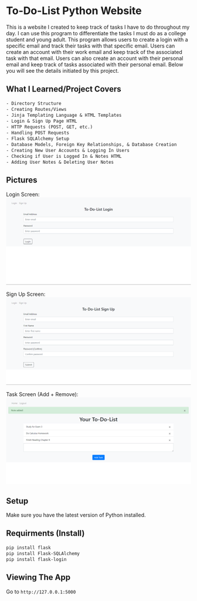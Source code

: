 # To-Do-List Python Website

This is a website I created to keep track of tasks I have to do throughout my day. I can use this program to differentiate the tasks I must do as a college student and young adult. This program allows users to create a login with a specific email and track their tasks with that specific email. Users can create an account with their work email and keep track of the associated task with that email. Users can also create an account with their personal email and keep track of tasks associated with their personal email. Below you will see the details initiated by this project. 

##
## What I Learned/Project Covers

```
- Directory Structure
- Creating Routes/Views
- Jinja Templating Language & HTML Templates
- Login & Sign Up Page HTML 
- HTTP Requests (POST, GET, etc.)
- Handling POST Requests
- Flask SQLAlchemy Setup
- Database Models, Foreign Key Relationships, & Database Creation
- Creating New User Accounts & Logging In Users 
- Checking if User is Logged In & Notes HTML
- Adding User Notes & Deleting User Notes
```


## Pictures

Login Screen:
<img src = "images/home.png"> 

Sign Up Screen:
<img src = "images/signup.png"> 

Task Screen (Add + Remove):
<img src = "images/task.png"> 


## Setup 

Make sure you have the latest version of Python installed.


## Requirments (Install)
```
pip install flask
pip install Flask-SQLAlchemy
pip install flask-login
```

## Viewing The App

Go to `http://127.0.0.1:5000`
